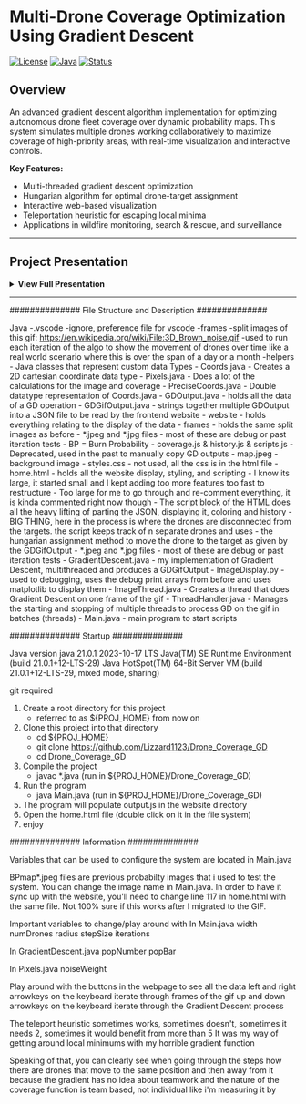 # Multi-Drone Coverage Optimization Using Gradient Descent

[![License](https://img.shields.io/badge/license-MIT-blue.svg)](LICENSE)
[![Java](https://img.shields.io/badge/Java-21.0.1-orange.svg)](https://www.java.com)
[![Status](https://img.shields.io/badge/status-archived-yellow.svg)]()

## Overview

An advanced gradient descent algorithm implementation for optimizing autonomous drone fleet coverage over dynamic probability maps. This system simulates multiple drones working collaboratively to maximize coverage of high-priority areas, with real-time visualization and interactive controls.

**Key Features:**
- Multi-threaded gradient descent optimization
- Hungarian algorithm for optimal drone-target assignment
- Interactive web-based visualization
- Teleportation heuristic for escaping local minima
- Applications in wildfire monitoring, search & rescue, and surveillance

---

## Project Presentation

<details>
<summary><b>View Full Presentation</b></summary>

<div align="center">

<img src="Slide1.png" alt="Title Slide" width="800" />

---

<img src="Slide2.png" alt="Slide 2" width="800" />

---

<img src="Slide3.png" alt="Slide 3" width="800" />

---

<img src="Slide4.png" alt="Slide 4" width="800" />

---

### Slide 5: Coverage Optimization Demo
https://github.com/user-attachments/assets/93c54488-56eb-4e05-8b33-5e58c1ec4c52

---

### Slide 6: Algorithm Visualization
https://github.com/user-attachments/assets/6bd5148a-4d29-4a4d-bd93-954db8895643
---

<img src="Slide7.png" alt="Slide 7" width="800" />

</div>

</details>

---

##############
File Structure and Description
##############

Java
    -.vscode
        -ignore, preference file for vscode
    -frames
        -split images of this gif: https://en.wikipedia.org/wiki/File:3D_Brown_noise.gif
        -used to run each iteration of the algo to show the movement of drones over time like a real world scenario where this is over the span of a day or a month
    -helpers
        - Java classes that represent custom data Types
        - Coords.java
          - Creates a 2D cartesian coordinate data type
        - Pixels.java
          - Does a lot of the calculations for the image and coverage
        - PreciseCoords.java
          - Double datatype representation of Coords.java
        - GDOutput.java
          - holds all the data of a GD operation
        - GDGifOutput.java
          - strings together multiple GDOutput into a JSON file to be read by the frontend website
    - website
      - holds everything relating to the display of the data
      - frames
        - holds the same split images as before
      - *.jpeg and *.jpg files
        - most of these are debug or past iteration tests
        - BP = Burn Probability
      - coverage.js & history.js & scripts.js
        - Deprecated, used in the past to manually copy GD outputs
      - map.jpeg
        - background image
      - styles.css
        - not used, all the css is in the html file
      - home.html
        - holds all the website display, styling, and scripting
        - I know its large, it started small and I kept adding too more features too fast to restructure
        - Too large for me to go through and re-comment everything, it is kinda commented right now though
        - The script block of the HTML does all the heavy lifting of parting the JSON, displaying it, coloring and history
        - BIG THING, here in the process is where the drones are disconnected from the targets. the script keeps track of n separate drones and uses
        - the hungarian assignment method to move the drone to the target as given by the GDGifOutput
    - *.jpeg and *.jpg files
        - most of these are debug or past iteration tests
    - GradientDescent.java
      - my implementation of Gradient Descent, multithreaded and produces a GDGifOutput
    - ImageDisplay.py
      - used to debugging, uses the debug print arrays from before and uses matplotlib to display them
    - ImageThread.java
      - Creates a thread that does Gradient Descent on one frame of the gif
    - ThreadHandler.java
      - Manages the starting and stopping of multiple threads to process GD on the gif in batches (threads)
    - Main.java
      - main program to start scripts


##############
Startup
##############

Java version
java 21.0.1 2023-10-17 LTS
Java(TM) SE Runtime Environment (build 21.0.1+12-LTS-29)
Java HotSpot(TM) 64-Bit Server VM (build 21.0.1+12-LTS-29, mixed mode, sharing)

git required

1. Create a root directory for this project
   - referred to as ${PROJ_HOME} from now on
2. Clone this project into that directory
   - cd ${PROJ_HOME}
   - git clone https://github.com/Lizzard1123/Drone_Coverage_GD
   - cd Drone_Coverage_GD
3. Compile the project
   - javac *.java (run in ${PROJ_HOME}/Drone_Coverage_GD)
4. Run the program
   - java Main.java (run in ${PROJ_HOME}/Drone_Coverage_GD)
5. The program will populate output.js in the website directory
6. Open the home.html file (double click on it in the file system)
7. enjoy

##############
Information
##############

Variables that can be used to configure the system are located in Main.java

BPmap*.jpeg files are previous probabilty images that i used to test the system. You can change the image name in Main.java.
In order to have it sync up with the website, you'll need to change line 117 in home.html with the same file.
Not 100% sure if this works after I migrated to the GIF.

Important variables to change/play around with
In Main.java
width
numDrones
radius
stepSize
iterations

In GradientDescent.java
popNumber
popBar

In Pixels.java
noiseWeight

Play around with the buttons in the webpage to see all the data
left and right arrowkeys on the keyboard iterate through frames of the gif
up and down arrowkeys on the keyboard iterate through the Gradient Descent process

The teleport heuristic sometimes works, sometimes doesn't, sometimes it needs 2, sometimes it would benefit from more than 5
It was my way of getting around local minimums with my horrible gradient function

Speaking of that, you can clearly see when going through the steps how there are drones that move to the same position and then away from it because the gradient has no idea about teamwork and the nature of the coverage function is team based, not individual like i'm measuring it by
